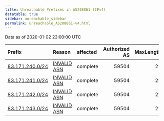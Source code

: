 ```yaml
---
title: Unreachable Prefixes in AS208861 (IPv4)
datatable: true
sidebar: unreachable_sidebar
permalink: unreachable_AS208861-v4.html
---
```


Data as of 2020-01-02 23:00:00 UTC


<div class="datatable-begin"></div>

| Prefix                                                   | Reason                                                                                                  | affected   |   Authorized AS |   MaxLength | Anchor                                         |   unreachable /24s |
|:---------------------------------------------------------|:--------------------------------------------------------------------------------------------------------|:-----------|----------------:|------------:|:-----------------------------------------------|-------------------:|
| [83.171.240.0/24](https://stat.ripe.net/83.171.240.0/24) | [INVALID ASN](https://rpki-validator.ripe.net/announcement-preview?asn=AS208861&prefix=83.171.240.0/24) | complete   |           59504 |          22 | [RIPE](unreachable_RIPE_NCC_RPKI_Root-v4.html) |                  1 |
| [83.171.241.0/24](https://stat.ripe.net/83.171.241.0/24) | [INVALID ASN](https://rpki-validator.ripe.net/announcement-preview?asn=AS208861&prefix=83.171.241.0/24) | complete   |           59504 |          22 | [RIPE](unreachable_RIPE_NCC_RPKI_Root-v4.html) |                  1 |
| [83.171.242.0/24](https://stat.ripe.net/83.171.242.0/24) | [INVALID ASN](https://rpki-validator.ripe.net/announcement-preview?asn=AS208861&prefix=83.171.242.0/24) | complete   |           59504 |          22 | [RIPE](unreachable_RIPE_NCC_RPKI_Root-v4.html) |                  1 |
| [83.171.243.0/24](https://stat.ripe.net/83.171.243.0/24) | [INVALID ASN](https://rpki-validator.ripe.net/announcement-preview?asn=AS208861&prefix=83.171.243.0/24) | complete   |           59504 |          22 | [RIPE](unreachable_RIPE_NCC_RPKI_Root-v4.html) |                  1 |

<div class="datatable-end"></div>